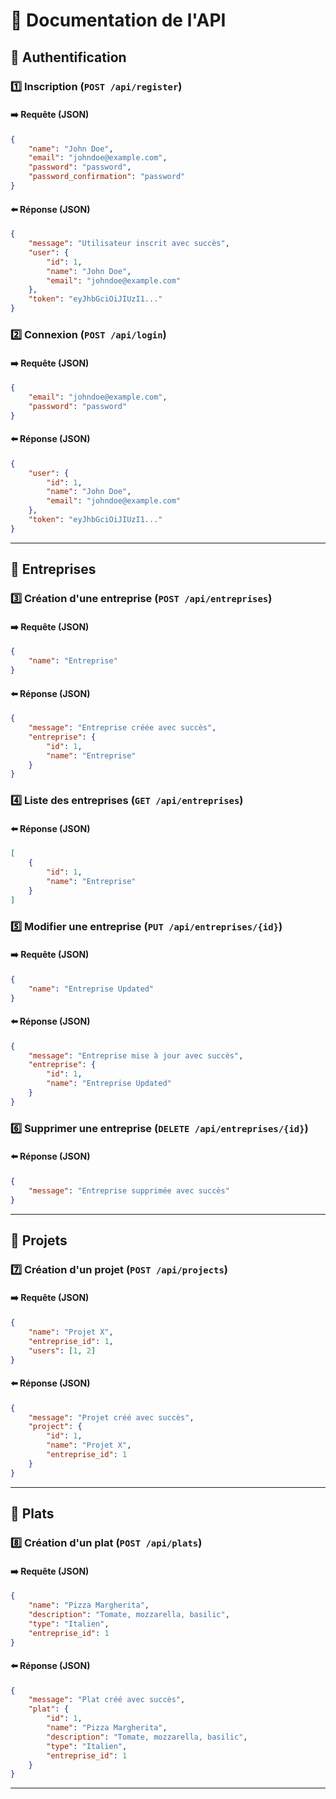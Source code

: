 # 📘 Documentation de l'API

## 🔹 Authentification

### 1️⃣ Inscription (`POST /api/register`)

#### ➡️ **Requête (JSON)**

```json
{
    "name": "John Doe",
    "email": "johndoe@example.com",
    "password": "password",
    "password_confirmation": "password"
}
```

#### ⬅️ **Réponse (JSON)**

```json
{
    "message": "Utilisateur inscrit avec succès",
    "user": {
        "id": 1,
        "name": "John Doe",
        "email": "johndoe@example.com"
    },
    "token": "eyJhbGciOiJIUzI1..."
}
```

### 2️⃣ Connexion (`POST /api/login`)

#### ➡️ **Requête (JSON)**

```json
{
    "email": "johndoe@example.com",
    "password": "password"
}
```

#### ⬅️ **Réponse (JSON)**

```json
{
    "user": {
        "id": 1,
        "name": "John Doe",
        "email": "johndoe@example.com"
    },
    "token": "eyJhbGciOiJIUzI1..."
}
```

---

## 🔹 Entreprises

### 3️⃣ Création d'une entreprise (`POST /api/entreprises`)

#### ➡️ **Requête (JSON)**

```json
{
    "name": "Entreprise"
}
```

#### ⬅️ **Réponse (JSON)**

```json
{
    "message": "Entreprise créée avec succès",
    "entreprise": {
        "id": 1,
        "name": "Entreprise"
    }
}
```

### 4️⃣ Liste des entreprises (`GET /api/entreprises`)

#### ⬅️ **Réponse (JSON)**

```json
[
    {
        "id": 1,
        "name": "Entreprise"
    }
]
```

### 5️⃣ Modifier une entreprise (`PUT /api/entreprises/{id}`)

#### ➡️ **Requête (JSON)**

```json
{
    "name": "Entreprise Updated"
}
```

#### ⬅️ **Réponse (JSON)**

```json
{
    "message": "Entreprise mise à jour avec succès",
    "entreprise": {
        "id": 1,
        "name": "Entreprise Updated"
    }
}
```

### 6️⃣ Supprimer une entreprise (`DELETE /api/entreprises/{id}`)

#### ⬅️ **Réponse (JSON)**

```json
{
    "message": "Entreprise supprimée avec succès"
}
```

---

## 🔹 Projets

### 7️⃣ Création d'un projet (`POST /api/projects`)

#### ➡️ **Requête (JSON)**

```json
{
    "name": "Projet X",
    "entreprise_id": 1,
    "users": [1, 2]
}
```

#### ⬅️ **Réponse (JSON)**

```json
{
    "message": "Projet créé avec succès",
    "project": {
        "id": 1,
        "name": "Projet X",
        "entreprise_id": 1
    }
}
```

---

## 🔹 Plats

### 8️⃣ Création d'un plat (`POST /api/plats`)

#### ➡️ **Requête (JSON)**

```json
{
    "name": "Pizza Margherita",
    "description": "Tomate, mozzarella, basilic",
    "type": "Italien",
    "entreprise_id": 1
}
```

#### ⬅️ **Réponse (JSON)**

```json
{
    "message": "Plat créé avec succès",
    "plat": {
        "id": 1,
        "name": "Pizza Margherita",
        "description": "Tomate, mozzarella, basilic",
        "type": "Italien",
        "entreprise_id": 1
    }
}
```

---

